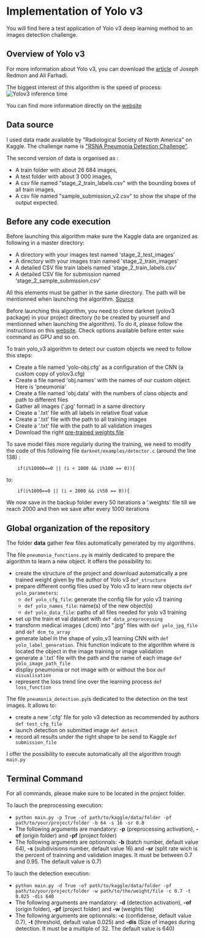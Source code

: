 # Implementation of Yolo v3

You will find here a test application of Yolo v3 deep learning method to an images detection challenge.


## Overview of Yolo v3

For more information about Yolo v3, you can download the [article](https://pjreddie.com/media/files/papers/YOLOv3.pdf) of Joseph Redmon and Ali Farhadi.

The biggest interest of this algorithm is the speed of process:
![Yolov3 inference time](https://pjreddie.com/media/image/map50blue.png)

You can find more information directly on the [website](https://pjreddie.com/darknet/yolo/)


## Data source

I used data made available by "Radiological Society of North America" on Kaggle. The challenge name is ["RSNA Pneumonia Detection Challenge"](https://www.kaggle.com/c/rsna-pneumonia-detection-challenge).

The second version of data is organised as :
* A train folder with about 26 684 images,
* A test folder with about 3 000 images,
* A csv file named "stage_2_train_labels.csv" with the bounding boxes of all train images,
* A csv file named "sample_submission_v2.csv" to show the shape of the output expected.


## Before any code execution

Before launching this algorithm make sure the Kaggle data are organized as following in a master directory:
* A directory with your images test named 'stage_2_test_images'
* A directory with your images train named 'stage_2_train_images'
* A detailed CSV file train labels named 'stage_2_train_labels.csv'
* A detailed CSV file for submission named 'stage_2_sample_submission.csv'

All this elements must be gather in the same directory. The path will be mentionned when launching the algorithm.
[Source](https://www.kaggle.com/c/rsna-pneumonia-detection-challenge/data)

Before launching this algorithm, you need to clone darknet (yolov3 package) in your project directory (to be created by yourself and mentionned when launching the algorithm). To do it, please follow the instructions on this [website](https://pjreddie.com/darknet/install/).
Check options available before enter ```make``` command as GPU and so on.

To train yolo_v3 algorithm to detect our custom objects we need to follow this steps:
* Create a file named 'yolo-obj.cfg' as a configuration of the CNN (a custom copy of yolov3.cfg)
* Create a file named 'obj.names' with the names of our custom object. Here is 'pneumonia'
* Create a file named 'obj.data' with the numbers of class objects and path to different files
* Gather all images ('.jpg' format) in a same directory
* Create a '.txt' file with all labels in relative float value
* Create a '.txt' file with the path to all training images
* Create a '.txt' file with the path to all validation images
* Download the right [pre-trained weights file](https://github.com/AlexeyAB/darknet)

To save model files more regularly during the training, we need to modify the code of this following file ```darknet/examples/detector.c``` (around the line 138) :
```
    if(i%10000==0 || (i < 1000 && i%100 == 0)){
```
to:
```
    if(i%1000==0 || (i < 2000 && i%50 == 0)){
```
We now save in the backup folder every 50 iterations a '.weights' file till we reach 2000 and then we save after every 1000 iterations


## Global organization of the repository

The folder **data** gather few files automatically generated by my algorithms.

The file ```pneumonia_functions.py``` is mainly dedicated to prepare the algorithm to learn a new object. It offers the possibility to:
* create the structure of the project and download automatically a pre trained weight given by the author of Yolo v3 ```def_structure```
* prepare different config files used by Yolo v3 to learn new objects ```def yolo_parameters```:
  - ```def yolo_cfg_file```: generate the config file for yolo v3 training
  - ```def yolo_names_file```: name(s) of the new object(s)
  - ```def yolo_data_file```: paths of all files needed for yolo v3 training
* set up the train et val dataset with ```def data_preprocessing```
* transform medical images (.dcm) into ".jpg" files with ```def yolo_jpg_file``` and ```def dcm_to_array```
* generate label in the shape of yolo_v3 learning CNN with ```def yolo_label_generation```. This function indicate to the algorithm where is located the object in the image training or image validation
* generate a '.txt' file with the path and the name of each image ```def yolo_image_path_file```
* display pneumonia or not image with or without the box ```def visualisation```
* represent the loss trend line over the learning process ```def loss_function```

The file ```pneumonia_detection.py```is dedicated to the detection on the test images. It allows to:
* create a new '.cfg' file for yolo v3 detection as recommended by authors ```def test_cfg_file```
* launch detection on submitted image ```def detect```
* record all results under the right shape to be send to Kaggle ```def submission_file```

I offer the possibility to execute automatically all the algorithm trough ```main.py```


## Terminal Command

For all commands, please make sure to be located in the project folder.

To lauch the preprocessing execution:
* ```python main.py -p True -of path/to/kaggle/data/folder -pf path/to/your/project/folder -b 64 -s 16 -sr 0.8```
* The following arguments are mandatory: **-p** (preprocessing activation), **-of** (origin folder) and **-pf** (project folder)
* The following arguments are optionnals: **-b** (batch number, default value 64), **-s** (subdivisions number, default value 16) and **-sr** (split rate wich is the percent of trainning and validation images. It must be between 0.7 and 0.95. The default value is 0.7)

To lauch the detection execution:
* ```python main.py -d True -of path/to/kaggle/data/folder -pf path/to/your/project/folder -w path/to/the/weight/file -c 0.7 -t 0.025 -dis 640```
* The following arguments are mandatory: **-d** (detection activation), **-of** (origin folder), **-pf** (project folder) and **-w** (weights file)
* The following arguments are optionnals: **-c** (confidense, default value 0.7), **-t** (threshold, default value 0.025) and **-dis** (Size of images during detection. It must be a multiple of 32. The default value is 640)

